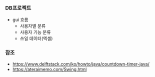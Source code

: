 ### DB프로젝트
- gui 흐름
  - 사용자별 분류
  - 사용자 기능 분류
  - 쓰일 데이터(엑셀)
### 참조
- https://www.delftstack.com/ko/howto/java/countdown-timer-java/
- https://ateraimemo.com/Swing.html
